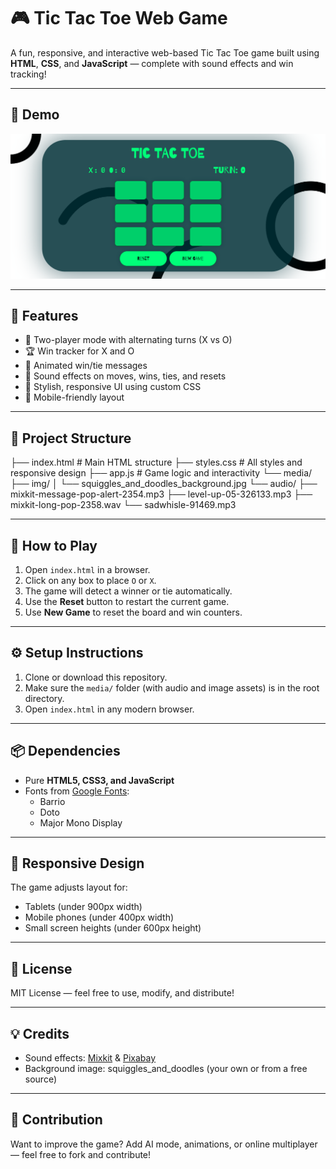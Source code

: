 
# 🎮 Tic Tac Toe Web Game

A fun, responsive, and interactive web-based Tic Tac Toe game built using **HTML**, **CSS**, and **JavaScript** — complete with sound effects and win tracking!

---

## 📸 Demo

![Tic Tac Toe Screenshot](tic.png) 

---

## 🚀 Features

- 🔁 Two-player mode with alternating turns (X vs O)
- 🏆 Win tracker for X and O
- 🥳 Animated win/tie messages
- 🎵 Sound effects on moves, wins, ties, and resets
- 🎨 Stylish, responsive UI using custom CSS
- 📱 Mobile-friendly layout

---

## 📁 Project Structure

├── index.html          # Main HTML structure
├── styles.css          # All styles and responsive design
├── app.js              # Game logic and interactivity
└── media/
├── img/
│   └── squiggles\_and\_doodles\_background.jpg
└── audio/
├── mixkit-message-pop-alert-2354.mp3
├── level-up-05-326133.mp3
├── mixkit-long-pop-2358.wav
└── sadwhisle-91469.mp3


---

## 🧠 How to Play

1. Open `index.html` in a browser.
2. Click on any box to place `O` or `X`.
3. The game will detect a winner or tie automatically.
4. Use the **Reset** button to restart the current game.
5. Use **New Game** to reset the board and win counters.

---

## ⚙️ Setup Instructions

1. Clone or download this repository.
2. Make sure the `media/` folder (with audio and image assets) is in the root directory.
3. Open `index.html` in any modern browser.

---

## 📦 Dependencies

- Pure **HTML5, CSS3, and JavaScript**
- Fonts from [Google Fonts](https://fonts.google.com):
  - Barrio
  - Doto
  - Major Mono Display

---

## 📱 Responsive Design

The game adjusts layout for:
- Tablets (under 900px width)
- Mobile phones (under 400px width)
- Small screen heights (under 600px height)

---

## 📜 License

MIT License — feel free to use, modify, and distribute!

---

## 💡 Credits

- Sound effects: [Mixkit](https://mixkit.co/) & [Pixabay](https://pixabay.com/)
- Background image: squiggles_and_doodles (your own or from a free source)

---

## 🙌 Contribution

Want to improve the game? Add AI mode, animations, or online multiplayer — feel free to fork and contribute!

